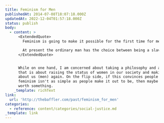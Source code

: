 ```yaml
---
title: Feminism for Men
publishedAt: 2014-07-08T18:07:18.000Z
updatedAt: 2022-12-04T01:57:18.000Z
status: publish
body:
  - content: >
      <ExtendedQuote>
        Feminism is going to make it possible for the first time for men to be free.

        At present the ordinary man has the choice between being a slave and a scoundrel. That's about the way it stands.
      </ExtendedQuote>


      While on one hand, I am concerned about taking a philosophy and a movement
      that is about raising the status of women in our society and making it all
      about us (men) again. On the flip side, if this convinces people that
      feminism isn't as simple as people make it out to be, then maybe it's
      worth something.
    _template: richText
link:
  url: 'http://thebaffler.com/past/feminism_for_men'
categories:
  - reference: content/categories/social-justice.md
_template: link
---
```



